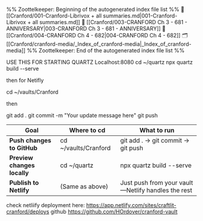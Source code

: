 %% Zoottelkeeper: Beginning of the autogenerated index file list  %%
📄 [[Cranford/001-Cranford-Librivox + all summaries.md|001-Cranford-Librivox + all summaries.md]]
📄 [[Cranford/003-CRANFORD Ch 3 - 681 - ANNIVERSARY|003-CRANFORD Ch 3 - 681 - ANNIVERSARY]]
📄 [[Cranford/004-CRANFORD Ch 4 - 682|004-CRANFORD Ch 4 - 682]]
🗂️ [[Cranford/cranford-media/_Index_of_cranford-media|_Index_of_cranford-media]]
%% Zoottelkeeper: End of the autogenerated index file list  %%

USE THIS FOR STARTING QUARTZ Localhost:8080
cd ~/quartz
npx quartz build --serve

then for Netifly

cd ~/vaults/Cranford

then

git add .
git commit -m "Your update message here"
git push

| **Goal**                    | **Where to** cd      | **What to run**                                    |
| --------------------------- | -------------------- | -------------------------------------------------- |
| **Push changes to GitHub**  | cd ~/vaults/Cranford | git add . → git commit → git push                  |
| **Preview changes locally** | cd ~/quartz          | npx quartz build --serve                           |
| **Publish to Netlify**      | (Same as above)      | Just push from your vault—Netlify handles the rest |
check netliify deployment here: https://app.netlify.com/sites/craftlit-cranford/deploys
github https://github.com/HOrdover/cranford-vault

